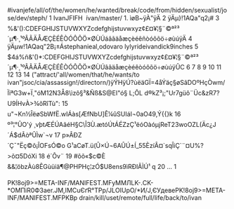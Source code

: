#ivanjefe/all/of/the/women/he/wanted/break/code/from/hidden/sexualist/jose/dev/steph/
 1    IvanJFIFH  ívan/master/ 1.    ìøB~ÿÀ"ÿÄ      2    ÿÄµ}!1AQa"q2¡#  3    %&'():CDEFGHIJSTUVWXYZcdefghijstuvwxyz¢£¤¥¦§¨©ª²³´µ¶·¸¹ºÂÃÄÅÆÇÈÉÊÒÓÔÕÖ×ØÙÚáâãäåæçèéêñòóôõö÷øùúÿÄ      4    ÿÄµw!1AQaq"2B¡±Ástephanieal,odovaro lylyrideivandick9inches  5    $4á%ñ&'()*:CDEFGHIJSTUVWXYZcdefghijstuvwxyz¢£¤¥¦§¨©ª²³´µ¶·¸¹ºÂÃÄÅÆÇÈÉÊÒÓÔÕÖ×ØÙÚâãäåæçèéêòóôõö÷øùúÿÛC  6     7     8     9     10     11     12     13     14    ("attract/'all/women/that/he/wants/to    ivan"jsoc/cia/assassign!/directorn/)ÿÝHÿÚ?ùëäGÏ=4åÝäç§øSãDOºHçÒwm/ÏïªG3w+Ï¸"óM12N3Å8\ìzô§³&Ñß&S@EI"ó§ L;ÔL d®kZ³¡;"Ur7güô¨Üc&zR7?U9ÍHvÀ>¾õRîTù":  15    u"¬Kn½ÎëøSbWfË.wIÁàs[ÆfNbU]Ê¼ûSUIáI¬0aO49,Ý{{}k  16    º³¦°ÛO'ý ¸vþtÆÉÚAãéH­§C\Î3Ù.ætóÚtÁÉZzÇ¹ëóOàóµjReT23woOZL(Äc¿J´Á$dÃòªÛÌw`¬v      17    p»ÂÐZ´Ç¯"Ëç©ô¡ÎOFsÓ©o G¹aCøT.ü(Û×Ú¬6AÛÚ±Í_55ÈzíÂ¤`sqÎiÇ`¨¤U%?>õ¤5DóXi  18    é´Ôv¨  19    #ôõ«$c©È&&¦öbzÀù8ÊGùüiä¶@PHPHç¦zÓ$U8ens9ìRÐlÃÌÚ¹ q  20    …
 1 
 
PK!8ој9>=META-INF/MANIFEST.MFуMМЛLK-.СK-*ОМПіR0Ф3аеr.JM,IMСuЄґR°TРр/JLОIUpО/*И/J,ЄУдевеPK!8ој9>=META-INF/MANIFEST.MFPKBp
drain/kill/uset/remote/full/life/back/to/ivan
